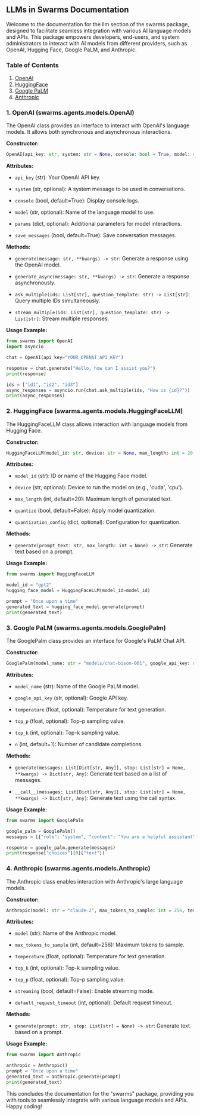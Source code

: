 ## LLMs in Swarms Documentation

Welcome to the documentation for the llm section of the swarms package, designed to facilitate seamless integration with various AI language models and APIs. This package empowers developers, end-users, and system administrators to interact with AI models from different providers, such as OpenAI, Hugging Face, Google PaLM, and Anthropic.

### Table of Contents
1. [OpenAI](#openai)
2. [HuggingFace](#huggingface)
3. [Google PaLM](#google-palm)
4. [Anthropic](#anthropic)

### 1. OpenAI (swarms.agents.models.OpenAI)

The OpenAI class provides an interface to interact with OpenAI's language models. It allows both synchronous and asynchronous interactions.

**Constructor:**
```python
OpenAI(api_key: str, system: str = None, console: bool = True, model: str = None, params: dict = None, save_messages: bool = True)
```

**Attributes:**
- `api_key` (str): Your OpenAI API key.

- `system` (str, optional): A system message to be used in conversations.

- `console` (bool, default=True): Display console logs.

- `model` (str, optional): Name of the language model to use.

- `params` (dict, optional): Additional parameters for model interactions.

- `save_messages` (bool, default=True): Save conversation messages.

**Methods:**

- `generate(message: str, **kwargs) -> str`: Generate a response using the OpenAI model.

- `generate_async(message: str, **kwargs) -> str`: Generate a response asynchronously.

- `ask_multiple(ids: List[str], question_template: str) -> List[str]`: Query multiple IDs simultaneously.

- `stream_multiple(ids: List[str], question_template: str) -> List[str]`: Stream multiple responses.

**Usage Example:**
```python
from swarms import OpenAI
import asyncio

chat = OpenAI(api_key="YOUR_OPENAI_API_KEY")

response = chat.generate("Hello, how can I assist you?")
print(response)

ids = ["id1", "id2", "id3"]
async_responses = asyncio.run(chat.ask_multiple(ids, "How is {id}?"))
print(async_responses)
```

### 2. HuggingFace (swarms.agents.models.HuggingFaceLLM)

The HuggingFaceLLM class allows interaction with language models from Hugging Face.

**Constructor:**
```python
HuggingFaceLLM(model_id: str, device: str = None, max_length: int = 20, quantize: bool = False, quantization_config: dict = None)
```

**Attributes:**

- `model_id` (str): ID or name of the Hugging Face model.

- `device` (str, optional): Device to run the model on (e.g., 'cuda', 'cpu').

- `max_length` (int, default=20): Maximum length of generated text.

- `quantize` (bool, default=False): Apply model quantization.

- `quantization_config` (dict, optional): Configuration for quantization.

**Methods:**

- `generate(prompt_text: str, max_length: int = None) -> str`: Generate text based on a prompt.

**Usage Example:**
```python
from swarms import HuggingFaceLLM

model_id = "gpt2"
hugging_face_model = HuggingFaceLLM(model_id=model_id)

prompt = "Once upon a time"
generated_text = hugging_face_model.generate(prompt)
print(generated_text)
```

### 3. Google PaLM (swarms.agents.models.GooglePalm)

The GooglePalm class provides an interface for Google's PaLM Chat API.

**Constructor:**
```python
GooglePalm(model_name: str = "models/chat-bison-001", google_api_key: str = None, temperature: float = None, top_p: float = None, top_k: int = None, n: int = 1)
```

**Attributes:**

- `model_name` (str): Name of the Google PaLM model.

- `google_api_key` (str, optional): Google API key.

- `temperature` (float, optional): Temperature for text generation.

- `top_p` (float, optional): Top-p sampling value.

- `top_k` (int, optional): Top-k sampling value.

- `n` (int, default=1): Number of candidate completions.

**Methods:**

- `generate(messages: List[Dict[str, Any]], stop: List[str] = None, **kwargs) -> Dict[str, Any]`: Generate text based on a list of messages.

- `__call__(messages: List[Dict[str, Any]], stop: List[str] = None, **kwargs) -> Dict[str, Any]`: Generate text using the call syntax.

**Usage Example:**
```python
from swarms import GooglePalm

google_palm = GooglePalm()
messages = [{"role": "system", "content": "You are a helpful assistant"}, {"role": "user", "content": "Tell me a joke"}]

response = google_palm.generate(messages)
print(response["choices"][0]["text"])
```

### 4. Anthropic (swarms.agents.models.Anthropic)

The Anthropic class enables interaction with Anthropic's large language models.

**Constructor:**
```python
Anthropic(model: str = "claude-2", max_tokens_to_sample: int = 256, temperature: float = None, top_k: int = None, top_p: float = None, streaming: bool = False, default_request_timeout: int = None)
```

**Attributes:**

- `model` (str): Name of the Anthropic model.

- `max_tokens_to_sample` (int, default=256): Maximum tokens to sample.

- `temperature` (float, optional): Temperature for text generation.

- `top_k` (int, optional): Top-k sampling value.

- `top_p` (float, optional): Top-p sampling value.

- `streaming` (bool, default=False): Enable streaming mode.

- `default_request_timeout` (int, optional): Default request timeout.

**Methods:**

- `generate(prompt: str, stop: List[str] = None) -> str`: Generate text based on a prompt.

**Usage Example:**
```python
from swarms import Anthropic

anthropic = Anthropic()
prompt = "Once upon a time"
generated_text = anthropic.generate(prompt)
print(generated_text)
```

This concludes the documentation for the "swarms" package, providing you with tools to seamlessly integrate with various language models and APIs. Happy coding!